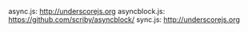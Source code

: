 async.js: http://underscorejs.org
asyncblock.js: https://github.com/scriby/asyncblock/
sync.js: http://underscorejs.org
